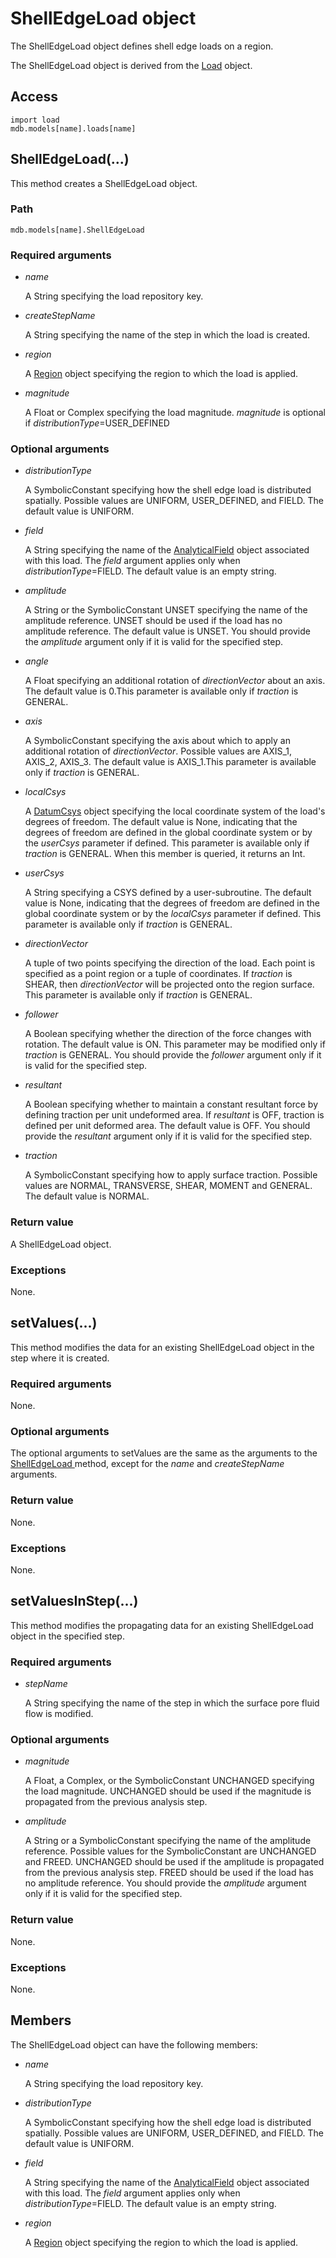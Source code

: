 # ShellEdgeLoad object

The ShellEdgeLoad object defines shell edge loads on a region.

The ShellEdgeLoad object is derived from the [Load](https://help.3ds.com/2022/english/DSSIMULIA_Established/SIMACAEKERRefMap/simaker-c-loadpyc.htm?ContextScope=all) object.

## Access

```
import load
mdb.models[name].loads[name]
```

## ShellEdgeLoad(...)



This method creates a ShellEdgeLoad object.



### Path

```
mdb.models[name].ShellEdgeLoad
```

### Required arguments

- *name*

  A String specifying the load repository key.

- *createStepName*

  A String specifying the name of the step in which the load is created.

- *region*

  A [Region](https://help.3ds.com/2022/english/DSSIMULIA_Established/SIMACAEKERRefMap/simaker-c-regionpyc.htm?ContextScope=all) object specifying the region to which the load is applied.

- *magnitude*

  A Float or Complex specifying the load magnitude. *magnitude* is optional if *distributionType*=USER_DEFINED

### Optional arguments

- *distributionType*

  A SymbolicConstant specifying how the shell edge load is distributed spatially. Possible values are UNIFORM, USER_DEFINED, and FIELD. The default value is UNIFORM.

- *field*

  A String specifying the name of the [AnalyticalField](https://help.3ds.com/2022/english/DSSIMULIA_Established/SIMACAEKERRefMap/simaker-c-analyticalfieldpyc.htm?ContextScope=all) object associated with this load. The *field* argument applies only when *distributionType*=FIELD. The default value is an empty string.

- *amplitude*

  A String or the SymbolicConstant UNSET specifying the name of the amplitude reference. UNSET should be used if the load has no amplitude reference. The default value is UNSET. You should provide the *amplitude* argument only if it is valid for the specified step.

- *angle*

  A Float specifying an additional rotation of *directionVector* about an axis. The default value is 0.This parameter is available only if *traction* is GENERAL.

- *axis*

  A SymbolicConstant specifying the axis about which to apply an additional rotation of *directionVector*. Possible values are AXIS_1, AXIS_2, AXIS_3. The default value is AXIS_1.This parameter is available only if *traction* is GENERAL.

- *localCsys*

  A [DatumCsys](https://help.3ds.com/2022/english/DSSIMULIA_Established/SIMACAEKERRefMap/simaker-c-datumcsyspyc.htm?ContextScope=all) object specifying the local coordinate system of the load's degrees of freedom. The default value is None, indicating that the degrees of freedom are defined in the global coordinate system or by the *userCsys* parameter if defined. This parameter is available only if *traction* is GENERAL. When this member is queried, it returns an Int.

- *userCsys*

  A String specifying a CSYS defined by a user-subroutine. The default value is None, indicating that the degrees of freedom are defined in the global coordinate system or by the *localCsys* parameter if defined. This parameter is available only if *traction* is GENERAL.

- *directionVector*

  A tuple of two points specifying the direction of the load. Each point is specified as a point region or a tuple of coordinates. If *traction* is SHEAR, then *directionVector* will be projected onto the region surface. This parameter is available only if *traction* is GENERAL.

- *follower*

  A Boolean specifying whether the direction of the force changes with rotation. The default value is ON. This parameter may be modified only if *traction* is GENERAL. You should provide the *follower* argument only if it is valid for the specified step.

- *resultant*

  A Boolean specifying whether to maintain a constant resultant force by defining traction per unit undeformed area. If *resultant* is OFF, traction is defined per unit deformed area. The default value is OFF. You should provide the *resultant* argument only if it is valid for the specified step.

- *traction*

  A SymbolicConstant specifying how to apply surface traction. Possible values are NORMAL, TRANSVERSE, SHEAR, MOMENT and GENERAL. The default value is NORMAL.

### Return value

A ShellEdgeLoad object.

### Exceptions

None.



## setValues(...)



This method modifies the data for an existing ShellEdgeLoad object in the step where it is created.



### Required arguments

None.

### Optional arguments

The optional arguments to setValues are the same as the arguments to the [ShellEdgeLoad ](https://help.3ds.com/2022/english/DSSIMULIA_Established/SIMACAEKERRefMap/simaker-c-shelledgeloadpyc.htm?ContextScope=all#simaker-shelledgeloadshelledgeloadpyc)method, except for the *name* and *createStepName* arguments.

### Return value

None.

### Exceptions

None.



## setValuesInStep(...)



This method modifies the propagating data for an existing ShellEdgeLoad object in the specified step.



### Required arguments

- *stepName*

  A String specifying the name of the step in which the surface pore fluid flow is modified.

### Optional arguments

- *magnitude*

  A Float, a Complex, or the SymbolicConstant UNCHANGED specifying the load magnitude. UNCHANGED should be used if the magnitude is propagated from the previous analysis step.

- *amplitude*

  A String or a SymbolicConstant specifying the name of the amplitude reference. Possible values for the SymbolicConstant are UNCHANGED and FREED. UNCHANGED should be used if the amplitude is propagated from the previous analysis step. FREED should be used if the load has no amplitude reference. You should provide the *amplitude* argument only if it is valid for the specified step.

### Return value

None.

### Exceptions

None.



## Members

The ShellEdgeLoad object can have the following members:

- *name*

  A String specifying the load repository key.

- *distributionType*

  A SymbolicConstant specifying how the shell edge load is distributed spatially. Possible values are UNIFORM, USER_DEFINED, and FIELD. The default value is UNIFORM.

- *field*

  A String specifying the name of the [AnalyticalField](https://help.3ds.com/2022/english/DSSIMULIA_Established/SIMACAEKERRefMap/simaker-c-analyticalfieldpyc.htm?ContextScope=all) object associated with this load. The *field* argument applies only when *distributionType*=FIELD. The default value is an empty string.

- *region*

  A [Region](https://help.3ds.com/2022/english/DSSIMULIA_Established/SIMACAEKERRefMap/simaker-c-regionpyc.htm?ContextScope=all) object specifying the region to which the load is applied.